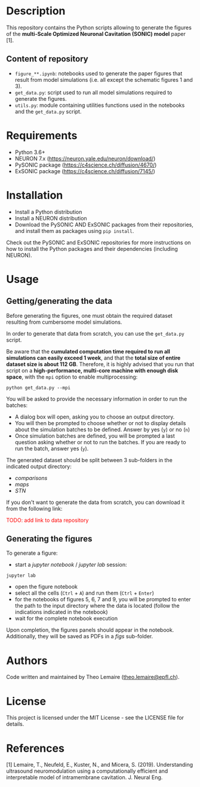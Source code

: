 # Description

This repository contains the Python scripts allowing to generate the figures of the **multi-Scale Optimized Neuronal Cavitation (SONIC) model** paper [1].

## Content of repository

- `figure_**.ipynb`: notebooks used to generate the paper figures that result from model simulations (i.e. all except the schematic figures 1 and 3).
- `get_data.py`: script used to run all model simulations required to generate the figures.
- `utils.py`: module containing utilities functions used in the notebooks and the `get_data.py` script.

# Requirements

- Python 3.6+
- NEURON 7.x (https://neuron.yale.edu/neuron/download/)
- PySONIC package (https://c4science.ch/diffusion/4670/)
- ExSONIC package (https://c4science.ch/diffusion/7145/)

# Installation

- Install a Python distribution
- Install a NEURON distribution
- Download the PySONIC AND ExSONIC packages from their repositories, and install them as packages using `pip install`.

Check out the PySONIC and ExSONIC repositories for more instructions on how to install the Python packages and their dependencies (including NEURON).

# Usage

## Getting/generating the data

Before generating the figures, one must obtain the required dataset resulting from cumbersome model simulations.

In order to generate that data from scratch, you can use the `get_data.py` script.

Be aware that the **cumulated computation time required to run all simulations can easily exceed 1 week**, and that the **total size of entire dataset size is about 112 GB**. Therefore, it is highly advised that you run that script on a **high-performance, multi-core machine with enough disk space**, with the `mpi` option to enable multiprocessing:

```
python get_data.py --mpi
```

You will be asked to provide the necessary information in order to run the batches:
- A dialog box will open, asking you to choose an output directory.
- You will then be prompted to choose whether or not to display details about the simulation batches to be defined. Answer by yes (`y`) or no (`n`)
- Once simulation batches are defined, you will be prompted a last question asking whether or not to run the batches. If you are ready to run the batch, answer yes (`y`).

The generated dataset should be split between 3 sub-folders in the indicated output directory:
- *comparisons*
- *maps*
- *STN*


If you don't want to generate the data from scratch, you can download it from the following link:

<span style="color:red">TODO: add link to data repository</span>

## Generating the figures

To generate a figure:

- start a *jupyter notebook*  / *jupyter lab* session:

`jupyter lab`

- open the figure notebook
- select all the cells (`Ctrl` + `A`) and run them (`Ctrl` + `Enter`)
- for the notebooks of figures 5, 6, 7 and 9, you will be prompted to enter the path to the input directory where the data is located (follow the indications indicated in the notebook)
- wait for the complete notebook execution

Upon completion, the figures panels should appear in the notebook. Additionally, they will be saved as PDFs in a *figs* sub-folder.

# Authors

Code written and maintained by Theo Lemaire (theo.lemaire@epfl.ch).

# License

This project is licensed under the MIT License - see the LICENSE file for details.

# References

[1] Lemaire, T., Neufeld, E., Kuster, N., and Micera, S. (2019). Understanding ultrasound neuromodulation using a computationally efficient and interpretable model of intramembrane cavitation. J. Neural Eng.